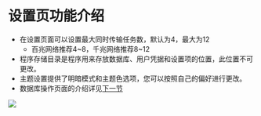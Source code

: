 # 设置页功能介绍

- 在设置页面可以设置最大同时传输任务数，默认为4，最大为12
  - 百兆网络推荐4\~8，千兆网络推荐8\~12
- 程序存储目录是程序用来存放数据库、用户凭据和设置项的位置，此位置不可更改。
- 主题设置提供了明暗模式和主题色选项，您可以按照自己的偏好进行更改。
- 数据库操作页面的介绍详见[下一节](/page-dbop)

![](/images/page-settings.png)